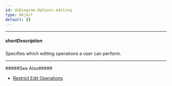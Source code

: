 ```yaml
---
id: dxDiagram.Options.editing
type: Object
default: {}
---
```

---
##### shortDescription
Specifies which editing operations a user can perform.

---
#####See Also#####
- [Restrict Edit Operations](/Documentation/Guide/UI_Components/Diagram/Restrict_Edit_Operations)